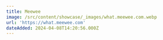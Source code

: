 ```yaml
---
title: Meewee
image: /src/content/showcase/_images/what.meewee.com.webp
url: 'https://what.meewee.com'
dateAdded: 2024-04-08T14:20:56.000Z
---
```


